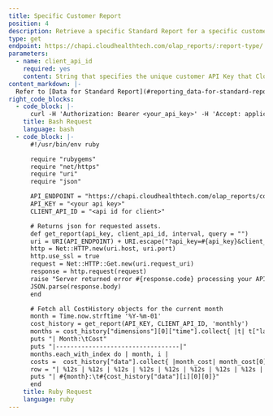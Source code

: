 ```yaml
---
title: Specific Customer Report
position: 4
description: Retrieve a specific Standard Report for a specific customer tenant.
type: get
endpoint: https://chapi.cloudhealthtech.com/olap_reports/:report-type/:report-id
parameters:
  - name: client_api_id
    required: yes
    content: String that specifies the unique customer API Key that CloudHealth generates. See [How to Get Client API ID](#partner_how-to-get-client-api-id).
content_markdown: |-
  Refer to [Data for Standard Report](#reporting_data-for-standard-report) for more information on retrieving data from a standard report.
right_code_blocks:
  - code_block: |-
      curl -H 'Authorization: Bearer <your_api_key>' -H 'Accept: application/json' 'https://chapi.cloudhealthtech.com/olap_reports/cost/history?client_api_id=<customer_api_id>'
    title: Bash Request
    language: bash
  - code_block: |-
      #!/usr/bin/env ruby

      require "rubygems"
      require "net/https"
      require "uri"
      require "json"

      API_ENDPOINT = "https://chapi.cloudhealthtech.com/olap_reports/cost/history"
      API_KEY = "<your api key>"
      CLIENT_API_ID = "<api id for client>"

      # Returns json for requested assets.
      def get_report(api_key, client_api_id, interval, query = "")
      uri = URI(API_ENDPOINT) + URI.escape("?api_key=#{api_key}&client_api_id=#{client_api_id}&interval=#{interval}&query=#{query}")
      http = Net::HTTP.new(uri.host, uri.port)
      http.use_ssl = true
      request = Net::HTTP::Get.new(uri.request_uri)
      response = http.request(request)
      raise "Server returned error #{response.code} processing your API request" if response.code != "200"
      JSON.parse(response.body)
      end

      # Fetch all CostHistory objects for the current month
      month = Time.now.strftime '%Y-%m-01'
      cost_history = get_report(API_KEY, CLIENT_API_ID, 'monthly')
      months = cost_history["dimensions"][0]["time"].collect{ |t| t["label"] }
      puts "| Month:\tCost"
      puts "|----------------------------------|"
      months.each_with_index do | month, i |
      costs =  cost_history["data"].collect{ |month_cost| month_cost[0][0] }
      row = "| %12s | %12s | %12s | %12s | %12s | %12s | %12s | %12s | %12s | %12s | %12s | %12s |"
      puts "| #{month}:\t#{cost_history["data"][i][0][0]}"
      end
    title: Ruby Request
    language: ruby
---
```

